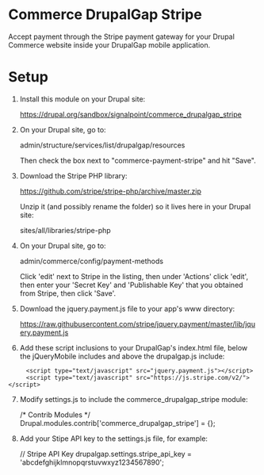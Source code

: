 Commerce DrupalGap Stripe
=========================

Accept payment through the Stripe payment gateway for your Drupal Commerce
website inside your DrupalGap mobile application.

Setup
=====

1. Install this module on your Drupal site:

     https://drupal.org/sandbox/signalpoint/commerce_drupalgap_stripe

2. On your Drupal site, go to:

     admin/structure/services/list/drupalgap/resources
   
   Then check the box next to "commerce-payment-stripe" and hit "Save".

3. Download the Stripe PHP library:

      https://github.com/stripe/stripe-php/archive/master.zip
   
   Unzip it (and possibly rename the folder) so it lives here in your Drupal site:
   
      sites/all/libraries/stripe-php

4. On your Drupal site, go to:

      admin/commerce/config/payment-methods
   
   Click 'edit' next to Stripe in the listing, then under 'Actions' click
   'edit', then enter your 'Secret Key' and 'Publishable Key' that you obtained
   from Stripe, then click 'Save'.

5. Download the jquery.payment.js file to your app's www directory:

     https://raw.githubusercontent.com/stripe/jquery.payment/master/lib/jquery.payment.js

6. Add these script inclusions to your DrupalGap's index.html file, below the
   jQueryMobile includes and above the drupalgap.js include:

```
     <script type="text/javascript" src="jquery.payment.js"></script>  
     <script type="text/javascript" src="https://js.stripe.com/v2/"></script>
```

7. Modify settings.js to include the commerce_drupalgap_stripe module:

     /* Contrib Modules */
     Drupal.modules.contrib['commerce_drupalgap_stripe'] = {};

8. Add your Stipe API key to the settings.js file, for example:

     // Stripe API Key
     drupalgap.settings.stripe_api_key = 'abcdefghijklmnopqrstuvwxyz1234567890';

